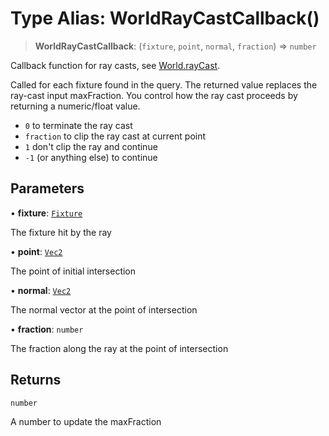 # Type Alias: WorldRayCastCallback()

> **WorldRayCastCallback**: (`fixture`, `point`, `normal`, `fraction`) => `number`

Callback function for ray casts, see [World.rayCast](/api/classes/World#raycast).

Called for each fixture found in the query.
The returned value replaces the ray-cast input maxFraction.
You control how the ray cast proceeds by returning a numeric/float value.

- `0` to terminate the ray cast
- `fraction` to clip the ray cast at current point
- `1` don't clip the ray and continue
- `-1` (or anything else) to continue

## Parameters

• **fixture**: [`Fixture`](/api/classes/Fixture)

The fixture hit by the ray

• **point**: [`Vec2`](/api/classes/Vec2)

The point of initial intersection

• **normal**: [`Vec2`](/api/classes/Vec2)

The normal vector at the point of intersection

• **fraction**: `number`

The fraction along the ray at the point of intersection

## Returns

`number`

A number to update the maxFraction
